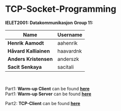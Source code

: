 # TCP-Socket-Programming

**IELET2001: Datakommunikasjon**
**Group 11:**


| Name  | Username |   
| ------------- | ------------- | 
| **Henrik Aamodt**  | aahenrik  | 
| **Håvard Kalliainen**  | haavardnk  | 
| **Anders Kristensen**  | anderszk  | 
| **Sacit Senkaya**  | sacitali  | 
<br>

Part1: **Warm-up Client** can be found [**here**](https://github.com/anderszk/TCP-Socket-Programming/blob/master/Anders'%20kode/Warm-up_exercise_final.py)<br>
Part1: **Warm-up Server** can be found [**here**](https://github.com/anderszk/TCP-Socket-Programming/blob/master/Anders'%20kode/Warm-up%20Server.py)

Part2: **TCP-Client** can be found [**here**](https://github.com/anderszk/TCP-Socket-Programming/blob/master/Part2_final.py)<br>

